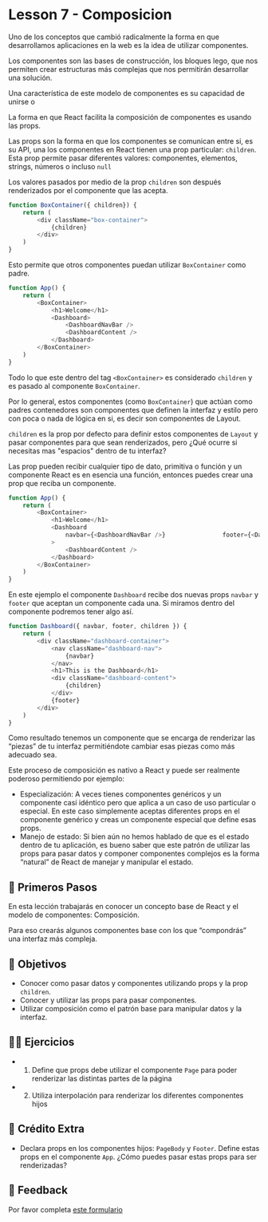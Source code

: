 # Lesson 7 - Composicion

Uno de los conceptos que cambió radicalmente la forma en que desarrollamos aplicaciones en la web es la idea de utilizar componentes.

Los componentes son las bases de construcción, los bloques lego, que nos permiten crear estructuras más complejas que nos permitirán desarrollar una solución.

Una característica de este modelo de componentes es su capacidad de unirse o

La forma en que React facilita la composición de componentes es usando las props.

Las props son la forma en que los componentes se comunican entre si, es su API, una los componentes en React tienen una prop particular: `children`. Esta prop permite pasar diferentes valores: componentes, elementos, strings, números o incluso `null`

Los valores pasados por medio de la prop `children` son después renderizados por el componente que las acepta.

```javascript
function BoxContainer({ children}) {
	return (
		<div className="box-container">
			{children}
		</div>
	)
}
```

Esto permite que otros componentes puedan utilizar `BoxContainer` como padre.

```javascript
function App() {
	return (
		<BoxContainer>
			<h1>Welcome</h1>
			<Dashboard>
				<DashboardNavBar />
				<DashboardContent />
			</Dashboard>
		</BoxContainer>
	)
}
```

Todo lo que este dentro del tag `<BoxContainer>` es considerado `children` y es pasado al componente `BoxContainer`.

Por lo general, estos componentes (como `BoxContainer`) que actúan como padres contenedores son componentes que definen la interfaz y estilo pero con poca o nada de lógica en si, es decir son componentes de Layout.

`children` es la prop por defecto para definir estos componentes de `Layout` y pasar componentes para que sean renderizados, pero ¿Qué ocurre si necesitas mas "espacios" dentro de tu interfaz?

Las prop pueden recibir cualquier tipo de dato, primitiva o función y un componente React es en esencia una función, entonces puedes crear una prop que reciba un componente.

```javascript
function App() {
	return (
		<BoxContainer>
			<h1>Welcome</h1>
			<Dashboard
				navbar={<DashboardNavBar />}				footer={<DashboardFooter />}
			>
				<DashboardContent />
			</Dashboard>
		</BoxContainer>
	)
}
```

En este ejemplo el componente `Dashboard` recibe dos nuevas props `navbar` y `footer` que aceptan un componente cada una. Si miramos dentro del componente podremos tener algo así.

```javascript
function Dashboard({ navbar, footer, children }) {
	return (
		<div className="dashboard-container">
			<nav className="dashboard-nav">
				{navbar}
			</nav>
			<h1>This is the Dashboard</h1>
			<div className="dashboard-content">
				{children}
			</div>
			{footer}
		</div>
	)
}
```

Como resultado tenemos un componente que se encarga de renderizar las “piezas” de tu interfaz permitiéndote cambiar esas piezas como más adecuado sea.

Este proceso de composición es nativo a React y puede ser realmente poderoso permitiendo por ejemplo:

- Especialización: A veces tienes componentes genéricos y un componente casí idéntico pero que aplica a un caso de uso particular o especial. En este caso simplemente aceptas diferentes props en el componente genérico y creas un componente especial que define esas props.
- Manejo de estado: Si bien aún no hemos hablado de que es el estado dentro de tu aplicación, es bueno saber que este patrón de utilizar las props para pasar datos y componer componentes complejos es la forma “natural” de React de manejar y manipular el estado.

## 🐾 Primeros Pasos

En esta lección trabajarás en conocer un concepto base de React y el modelo de componentes: Composición.

Para eso crearás algunos componentes base con los que “compondrás” una interfaz más compleja.

## 🎯 Objetivos

- Conocer como pasar datos y componentes utilizando props y la prop `children`.
- Conocer y utilizar las props para pasar componentes.
- Utilizar composición como el patrón base para manipular datos y la interfaz.

## 🏋️‍♂️ Ejercicios

- 1. Define que props debe utilizar el componente `Page` para poder renderizar las distintas partes de la página
- 2. Utiliza interpolación para renderizar los diferentes componentes hijos
 
## 💸 Crédito Extra

- Declara props en los componentes hijos: `PageBody` y `Footer`. Define estas props en el componente `App`. ¿Cómo puedes pasar estas props para ser renderizadas?

## 📣 Feedback
Por favor completa [este formulario](https://docs.google.com/forms/d/e/1FAIpQLSfVXaAKvJ7aj_de08YTet3g4Go5FV7QrI9TJWkYI1UDg1KW6A/viewform?usp=pp_url&entry.1045988887=Lección%2007)